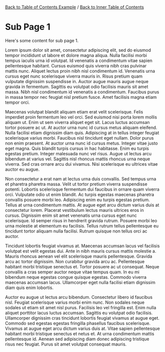 [Back to Table of Contents Example](vscode://redhat.vscode-didact?workspace=demos/markdown/toc-local/root-toc.didact.md) / [Back to Inner Table of Contents](vscode://redhat.vscode-didact?workspace=demos/markdown/toc-local/inner-root.didact.md)

# Sub Page 1

Here's some content for sub page 1.

Lorem ipsum dolor sit amet, consectetur adipiscing elit, sed do eiusmod tempor incididunt ut labore et dolore magna aliqua. Nulla facilisi morbi tempus iaculis urna id volutpat. Id venenatis a condimentum vitae sapien pellentesque habitant. Cursus euismod quis viverra nibh cras pulvinar mattis nunc. Aliquet lectus proin nibh nisl condimentum id. Venenatis urna cursus eget nunc scelerisque viverra mauris in. Risus pretium quam vulputate dignissim suspendisse in. Auctor augue mauris augue neque gravida in fermentum. Sagittis eu volutpat odio facilisis mauris sit amet massa. Nibh nisl condimentum id venenatis a condimentum. Faucibus purus in massa tempor nec feugiat nisl pretium fusce. Amet facilisis magna etiam tempor orci.

Maecenas volutpat blandit aliquam etiam erat velit scelerisque. Felis imperdiet proin fermentum leo vel orci. Sed euismod nisi porta lorem mollis aliquam ut. Enim ut sem viverra aliquet eget sit. Lacus luctus accumsan tortor posuere ac ut. At auctor urna nunc id cursus metus aliquam eleifend. Nulla facilisi etiam dignissim diam quis. Adipiscing at in tellus integer feugiat scelerisque varius morbi. Faucibus nisl tincidunt eget nullam. Dolor purus non enim praesent. At auctor urna nunc id cursus metus. Integer vitae justo eget magna. Quis blandit turpis cursus in hac habitasse. Enim eu turpis egestas pretium. Integer malesuada nunc vel risus. Augue ut lectus arcu bibendum at varius vel. Sagittis nisl rhoncus mattis rhoncus urna neque viverra. Sed cras ornare arcu dui vivamus. Nisi scelerisque eu ultrices vitae auctor eu augue.

Non consectetur a erat nam at lectus urna duis convallis. Sed tempus urna et pharetra pharetra massa. Velit ut tortor pretium viverra suspendisse potenti. Lobortis scelerisque fermentum dui faucibus in ornare quam viverra orci. Vulputate odio ut enim blandit. Ac turpis egestas maecenas pharetra convallis posuere morbi leo. Adipiscing enim eu turpis egestas pretium. Tellus at urna condimentum mattis. At augue eget arcu dictum varius duis at consectetur lorem. Placerat vestibulum lectus mauris ultrices eros in cursus. Dignissim enim sit amet venenatis urna cursus eget nunc scelerisque. Id semper risus in hendrerit gravida rutrum. Posuere morbi leo urna molestie at elementum eu facilisis. Tellus rutrum tellus pellentesque eu tincidunt tortor aliquam nulla facilisi. Rutrum quisque non tellus orci ac auctor.

Tincidunt lobortis feugiat vivamus at. Maecenas accumsan lacus vel facilisis volutpat est velit egestas dui. Ante in nibh mauris cursus mattis molestie a. Mauris rhoncus aenean vel elit scelerisque mauris pellentesque. Gravida arcu ac tortor dignissim. Non curabitur gravida arcu ac. Pellentesque habitant morbi tristique senectus et. Tortor posuere ac ut consequat. Neque convallis a cras semper auctor neque vitae tempus quam. In eu mi bibendum neque egestas congue quisque egestas. Commodo viverra maecenas accumsan lacus. Ullamcorper eget nulla facilisi etiam dignissim diam quis enim lobortis.

Auctor eu augue ut lectus arcu bibendum. Consectetur libero id faucibus nisl. Feugiat scelerisque varius morbi enim nunc. Non sodales neque sodales ut etiam sit amet nisl purus. Facilisis leo vel fringilla est. Enim nulla aliquet porttitor lacus luctus accumsan. Sagittis eu volutpat odio facilisis. Ullamcorper dignissim cras tincidunt lobortis feugiat vivamus at augue eget. Commodo sed egestas egestas fringilla phasellus faucibus scelerisque. Vivamus at augue eget arcu dictum varius duis at. Vitae sapien pellentesque habitant morbi tristique senectus et netus et. At urna condimentum mattis pellentesque id. Aenean sed adipiscing diam donec adipiscing tristique risus nec feugiat. Purus sit amet volutpat consequat mauris.